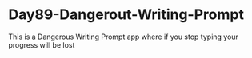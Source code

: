 # Day89-Dangerout-Writing-Prompt
This is a Dangerous Writing Prompt app where if you stop typing your progress will be lost
